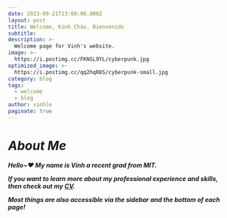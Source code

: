 ```yaml
---
date: 2023-09-21T23:00:00.000Z
layout: post
title: Welcome, Kính Chào, Bienvenido
subtitle:
description: >-
  Welcome page for Vinh's website.
image: >-
  https://i.postimg.cc/FKNSL9YL/cyberpunk.jpg
optimized_image: >-
  https://i.postimg.cc/qq2hqR8S/cyberpunk-small.jpg
category: blog
tags:
  - welcome
  - blog
author: vinhle
paginate: true
---
```

# <em><strong>About Me<em><strong>  

Hello~❤ My name is Vinh a recent grad from MIT.  

If you want to learn more about my professional experience and skills, then check out my [CV](/cv).  
  
Most things are also accessible via the sidebar and the bottom of each page!
